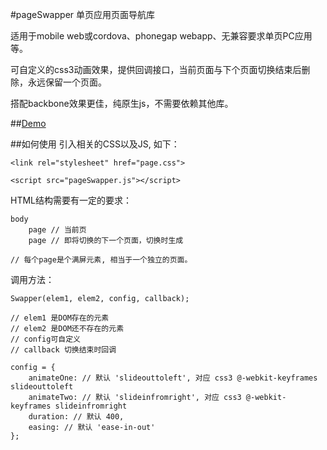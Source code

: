 #pageSwapper
单页应用页面导航库

适用于mobile web或cordova、phonegap webapp、无兼容要求单页PC应用等。

可自定义的css3动画效果，提供回调接口，当前页面与下个页面切换结束后删除，永远保留一个页面。

搭配backbone效果更佳，纯原生js，不需要依赖其他库。

##[Demo](http://dongshaohan.github.io/pageSwapper/basis.html)

##如何使用
引入相关的CSS以及JS, 如下：

	<link rel="stylesheet" href="page.css">

	<script src="pageSwapper.js"></script>

HTML结构需要有一定的要求：
	
	body
		page // 当前页
		page // 即将切换的下一个页面，切换时生成

	// 每个page是个满屏元素, 相当于一个独立的页面。

调用方法：

	Swapper(elem1, elem2, config, callback);

	// elem1 是DOM存在的元素
	// elem2 是DOM还不存在的元素
	// config可自定义
	// callback 切换结束时回调

	config = {
        animateOne: // 默认 'slideouttoleft', 对应 css3 @-webkit-keyframes slideouttoleft
        animateTwo: // 默认 'slideinfromright', 对应 css3 @-webkit-keyframes slideinfromright
        duration: // 默认 400,
        easing: // 默认 'ease-in-out'
    };


